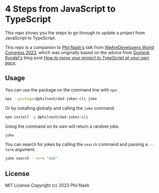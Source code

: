 # 4 Steps from JavaScript to TypeScript

This repo shows you the steps to go through to update a project from JavaScript to TypeScript.

This repo is a companion to [Phil Nash's](https://philna.sh/) talk from [WeAreDevelopers World Congress 2023](https://worldcongress.app.swapcard.com/widget/event/wearedevelopers-world-congress-2023/planning/UGxhbm5pbmdfMTQyMDI3OQ), which was originally based on the advice from [Dominik Kundel's](https://dkundel.com/) blog post _[How to move your project to TypeScript at your own pace](https://www.twilio.com/blog/move-to-typescript)_.

## Usage

You can use the package on the command line with `npx`:

```sh
npx --package=@philnash/dad-jokes-cli joke
```

Or by installing globally and calling the `joke` command.

```sh
npm install -g @philnash/dad-jokes-cli
```

Using the command on its own will return a random joke.

```sh
joke
```

You can search for jokes by calling the `search` command and passing a `--term` argument.

```sh
joke search --term "dad"
```

## License

MIT License Copyright (c) 2023 Phil Nash
